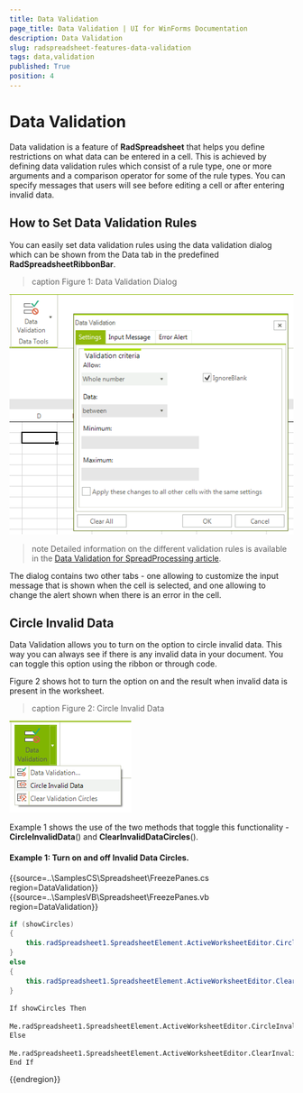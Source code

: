 ```yaml
---
title: Data Validation
page_title: Data Validation | UI for WinForms Documentation
description: Data Validation
slug: radspreadsheet-features-data-validation
tags: data,validation
published: True
position: 4
---
```


# Data Validation

Data validation is a feature of **RadSpreadsheet** that helps you define restrictions on what data can be entered in a cell. This is achieved by defining data validation rules which consist of a rule type, one or more arguments and a comparison operator for some of the rule types. You can specify messages that users will see before editing a cell or after entering invalid data.

## How to Set Data Validation Rules

You can easily set data validation rules using the data validation dialog which can be shown from the Data tab in the predefined **RadSpreadsheetRibbonBar**.

>caption Figure 1: Data Validation Dialog

![spreadsheet-features-data-validation 001](images/spreadsheet-features-data-validation001.png)

>note Detailed information on the different validation rules is available in the [Data Validation for SpreadProcessing article](http://docs.telerik.com/devtools/document-processing/libraries/radspreadprocessing/features/data-validation).

The dialog contains two other tabs - one allowing to customize the input message that is shown when the cell is selected, and one allowing to change the alert shown when there is an error in the cell.

## Circle Invalid Data

Data Validation allows you to turn on the option to circle invalid data. This way you can always see if there is any invalid data in your document. You can toggle this option using the ribbon or through code.

Figure 2 shows hot to turn the option on and the result when invalid data is present in the worksheet.

>caption Figure 2: Circle Invalid Data

![spreadsheet-features-data-validation 002](images/spreadsheet-features-data-validation002.png)

Example 1 shows the use of the two methods that toggle this functionality - **CircleInvalidData**() and **ClearInvalidDataCircles**().

#### Example 1: Turn on and off Invalid Data Circles.

{{source=..\SamplesCS\Spreadsheet\FreezePanes.cs region=DataValidation}} 
{{source=..\SamplesVB\Spreadsheet\FreezePanes.vb region=DataValidation}}

````C#
if (showCircles)
{
    this.radSpreadsheet1.SpreadsheetElement.ActiveWorksheetEditor.CircleInvalidData();
}
else
{
    this.radSpreadsheet1.SpreadsheetElement.ActiveWorksheetEditor.ClearInvalidDataCircles();
}

````
````VB.NET
If showCircles Then
    Me.radSpreadsheet1.SpreadsheetElement.ActiveWorksheetEditor.CircleInvalidData()
Else
    Me.radSpreadsheet1.SpreadsheetElement.ActiveWorksheetEditor.ClearInvalidDataCircles()
End If

````  
{{endregion}} 